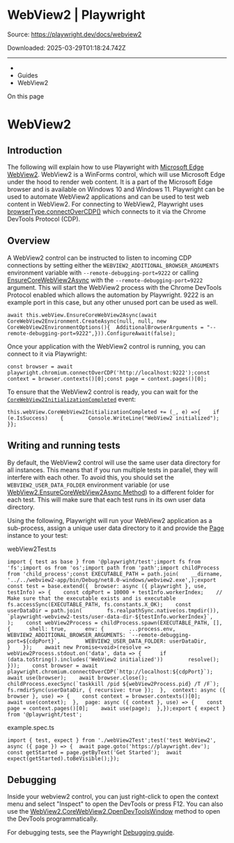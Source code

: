 # WebView2 | Playwright

Source: https://playwright.dev/docs/webview2

Downloaded: 2025-03-29T01:18:24.742Z

---

*   [](/)
*   Guides
*   WebView2

On this page

WebView2
========

Introduction[​](#introduction "Direct link to Introduction")
------------------------------------------------------------

The following will explain how to use Playwright with [Microsoft Edge WebView2](https://docs.microsoft.com/en-us/microsoft-edge/webview2/). WebView2 is a WinForms control, which will use Microsoft Edge under the hood to render web content. It is a part of the Microsoft Edge browser and is available on Windows 10 and Windows 11. Playwright can be used to automate WebView2 applications and can be used to test web content in WebView2. For connecting to WebView2, Playwright uses [browserType.connectOverCDP()](/docs/api/class-browsertype#browser-type-connect-over-cdp) which connects to it via the Chrome DevTools Protocol (CDP).

Overview[​](#overview "Direct link to Overview")
------------------------------------------------

A WebView2 control can be instructed to listen to incoming CDP connections by setting either the `WEBVIEW2_ADDITIONAL_BROWSER_ARGUMENTS` environment variable with `--remote-debugging-port=9222` or calling [EnsureCoreWebView2Async](https://docs.microsoft.com/en-us/dotnet/api/microsoft.web.webview2.wpf.webview2.ensurecorewebview2async?view=webview2-dotnet-1.0.1343.22) with the `--remote-debugging-port=9222` argument. This will start the WebView2 process with the Chrome DevTools Protocol enabled which allows the automation by Playwright. 9222 is an example port in this case, but any other unused port can be used as well.

    await this.webView.EnsureCoreWebView2Async(await CoreWebView2Environment.CreateAsync(null, null, new CoreWebView2EnvironmentOptions(){  AdditionalBrowserArguments = "--remote-debugging-port=9222",})).ConfigureAwait(false);

Once your application with the WebView2 control is running, you can connect to it via Playwright:

    const browser = await playwright.chromium.connectOverCDP('http://localhost:9222');const context = browser.contexts()[0];const page = context.pages()[0];

To ensure that the WebView2 control is ready, you can wait for the [`CoreWebView2InitializationCompleted`](https://learn.microsoft.com/en-us/dotnet/api/microsoft.web.webview2.wpf.webview2.corewebview2initializationcompleted?view=webview2-dotnet-1.0.1343.22) event:

    this.webView.CoreWebView2InitializationCompleted += (_, e) =>{    if (e.IsSuccess)    {        Console.WriteLine("WebView2 initialized");    }};

Writing and running tests[​](#writing-and-running-tests "Direct link to Writing and running tests")
---------------------------------------------------------------------------------------------------

By default, the WebView2 control will use the same user data directory for all instances. This means that if you run multiple tests in parallel, they will interfere with each other. To avoid this, you should set the `WEBVIEW2_USER_DATA_FOLDER` environment variable (or use [WebView2.EnsureCoreWebView2Async Method](https://docs.microsoft.com/en-us/dotnet/api/microsoft.web.webview2.wpf.webview2.ensurecorewebview2async?view=webview2-dotnet-1.0.1343.22)) to a different folder for each test. This will make sure that each test runs in its own user data directory.

Using the following, Playwright will run your WebView2 application as a sub-process, assign a unique user data directory to it and provide the [Page](/docs/api/class-page "Page") instance to your test:

webView2Test.ts

    import { test as base } from '@playwright/test';import fs from 'fs';import os from 'os';import path from 'path';import childProcess from 'child_process';const EXECUTABLE_PATH = path.join(    __dirname,    '../../webview2-app/bin/Debug/net8.0-windows/webview2.exe',);export const test = base.extend({  browser: async ({ playwright }, use, testInfo) => {    const cdpPort = 10000 + testInfo.workerIndex;    // Make sure that the executable exists and is executable    fs.accessSync(EXECUTABLE_PATH, fs.constants.X_OK);    const userDataDir = path.join(        fs.realpathSync.native(os.tmpdir()),        `playwright-webview2-tests/user-data-dir-${testInfo.workerIndex}`,    );    const webView2Process = childProcess.spawn(EXECUTABLE_PATH, [], {      shell: true,      env: {        ...process.env,        WEBVIEW2_ADDITIONAL_BROWSER_ARGUMENTS: `--remote-debugging-port=${cdpPort}`,        WEBVIEW2_USER_DATA_FOLDER: userDataDir,      }    });    await new Promise<void>(resolve => webView2Process.stdout.on('data', data => {      if (data.toString().includes('WebView2 initialized'))        resolve();    }));    const browser = await playwright.chromium.connectOverCDP(`http://localhost:${cdpPort}`);    await use(browser);    await browser.close();    childProcess.execSync(`taskkill /pid ${webView2Process.pid} /T /F`);    fs.rmdirSync(userDataDir, { recursive: true });  },  context: async ({ browser }, use) => {    const context = browser.contexts()[0];    await use(context);  },  page: async ({ context }, use) => {    const page = context.pages()[0];    await use(page);  },});export { expect } from '@playwright/test';

example.spec.ts

    import { test, expect } from './webView2Test';test('test WebView2', async ({ page }) => {  await page.goto('https://playwright.dev');  const getStarted = page.getByText('Get Started');  await expect(getStarted).toBeVisible();});

Debugging[​](#debugging "Direct link to Debugging")
---------------------------------------------------

Inside your webview2 control, you can just right-click to open the context menu and select "Inspect" to open the DevTools or press F12. You can also use the [WebView2.CoreWebView2.OpenDevToolsWindow](https://learn.microsoft.com/en-us/dotnet/api/microsoft.web.webview2.core.corewebview2.opendevtoolswindow?view=webview2-dotnet-1.0.1462.37) method to open the DevTools programmatically.

For debugging tests, see the Playwright [Debugging guide](/docs/debug).